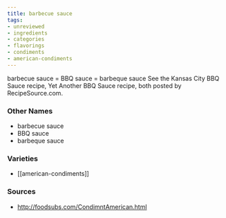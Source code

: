 ```yaml
---
title: barbecue sauce
tags:
- unreviewed
- ingredients
- categories
- flavorings
- condiments
- american-condiments
---
```

barbecue sauce = BBQ sauce = barbeque sauce See the Kansas City BBQ Sauce recipe, Yet Another BBQ Sauce recipe, both posted by RecipeSource.com.

### Other Names

* barbecue sauce
* BBQ sauce
* barbeque sauce

### Varieties

* [[american-condiments]]

### Sources
* http://foodsubs.com/CondimntAmerican.html
